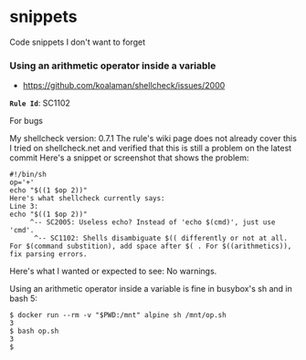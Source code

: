 # snippets
Code snippets I don't want to forget


### Using an arithmetic operator inside a variable

- https://github.com/koalaman/shellcheck/issues/2000
 
**`Rule Id`**: SC1102

For bugs

My shellcheck version: 0.7.1
 The rule's wiki page does not already cover this
 I tried on shellcheck.net and verified that this is still a problem on the latest commit
Here's a snippet or screenshot that shows the problem:

```shell
#!/bin/sh
op='+'
echo "$((1 $op 2))"
Here's what shellcheck currently says:
Line 3:
echo "$((1 $op 2))"
     ^-- SC2005: Useless echo? Instead of 'echo $(cmd)', just use 'cmd'.
      ^-- SC1102: Shells disambiguate $(( differently or not at all. For $(command substition), add space after $( . For $((arithmetics)), fix parsing errors.
```
Here's what I wanted or expected to see:
No warnings.

Using an arithmetic operator inside a variable is fine in busybox's sh and in bash 5:

```shell
$ docker run --rm -v "$PWD:/mnt" alpine sh /mnt/op.sh 
3
$ bash op.sh 
3
$
```
